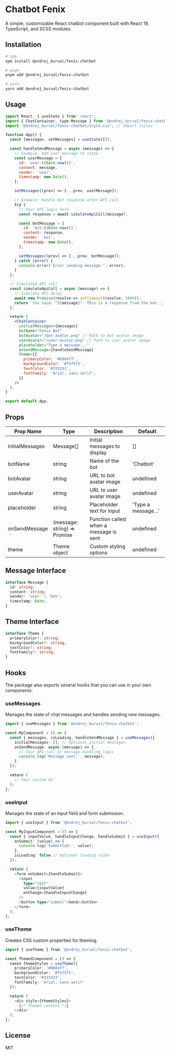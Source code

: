# Chatbot Fenix

A simple, customizable React chatbot component built with React 19, TypeScript, and SCSS modules.

## Installation

```bash
# npm
npm install @ondrej_burval/fenix-chatbot

# pnpm
pnpm add @ondrej_burval/fenix-chatbot

# yarn
yarn add @ondrej_burval/fenix-chatbot
```

## Usage

```jsx
import React, { useState } from 'react';
import { ChatContainer, type Message } from '@ondrej_burval/fenix-chatbot';
import '@ondrej_burval/fenix-chatbot/style.css'; // Import styles

function App() {
  const [messages, setMessages] = useState([]);

  const handleSendMessage = async (message) => {
    // Example: Add user message to state
    const userMessage = {
      id: `user-${Date.now()}`,
      content: message,
      sender: 'user',
      timestamp: new Date(),
    };

    setMessages((prev) => [...prev, userMessage]);

    // Example: Handle bot response after API call
    try {
      // Your API logic here
      const response = await simulateApiCall(message);

      const botMessage = {
        id: `bot-${Date.now()}`,
        content: response,
        sender: 'bot',
        timestamp: new Date(),
      };

      setMessages((prev) => [...prev, botMessage]);
    } catch (error) {
      console.error('Error sending message:', error);
    }
  };

  // Simulated API call
  const simulateApiCall = async (message) => {
    // Simulate API delay
    await new Promise(resolve => setTimeout(resolve, 1000));
    return `You said: "${message}". This is a response from the bot.`;
  };

  return (
    <ChatContainer
      initialMessages={messages}
      botName="Fenix Bot"
      botAvatar="/bot-avatar.png" // Path to bot avatar image
      userAvatar="/user-avatar.png" // Path to user avatar image
      placeholder="Type a message..."
      onSendMessage={handleSendMessage}
      theme={{
        primaryColor: '#0084ff',
        backgroundColor: '#f5f5f5',
        textColor: '#333333',
        fontFamily: 'Arial, sans-serif',
      }}
    />
  );
}

export default App;
```

## Props

| Prop Name       | Type                | Description                                      | Default     |
|-----------------|---------------------|--------------------------------------------------|-------------|
| initialMessages | Message[]           | Initial messages to display                      | []          |
| botName         | string              | Name of the bot                                  | 'Chatbot'   |
| botAvatar       | string              | URL to bot avatar image                          | undefined   |
| userAvatar      | string              | URL to user avatar image                         | undefined   |
| placeholder     | string              | Placeholder text for input                       | 'Type a message...' |
| onSendMessage   | (message: string) => Promise<void> | Function called when a message is sent | undefined   |
| theme           | Theme object        | Custom styling options                           | undefined   |

## Message Interface

```typescript
interface Message {
  id: string;
  content: string;
  sender: 'user' | 'bot';
  timestamp: Date;
}
```

## Theme Interface

```typescript
interface Theme {
  primaryColor?: string;
  backgroundColor?: string;
  textColor?: string;
  fontFamily?: string;
}
```

## Hooks

The package also exports several hooks that you can use in your own components:

### useMessages

Manages the state of chat messages and handles sending new messages.

```typescript
import { useMessages } from '@ondrej_burval/fenix-chatbot';

const MyComponent = () => {
  const { messages, isLoading, handleSendMessage } = useMessages({
    initialMessages: [], // Optional initial messages
    onSendMessage: async (message) => {
      // Your API call or message handling logic
      console.log('Message sent:', message);
    }
  });

  return (
    // Your custom UI
  );
};
```

### useInput

Manages the state of an input field and form submission.

```typescript
import { useInput } from '@ondrej_burval/fenix-chatbot';

const MyInputComponent = () => {
  const { inputValue, handleInputChange, handleSubmit } = useInput({
    onSubmit: (value) => {
      console.log('Submitted:', value);
    },
    isLoading: false // Optional loading state
  });

  return (
    <form onSubmit={handleSubmit}>
      <input
        type="text"
        value={inputValue}
        onChange={handleInputChange}
      />
      <button type="submit">Send</button>
    </form>
  );
};
```

### useTheme

Creates CSS custom properties for theming.

```typescript
import { useTheme } from '@ondrej_burval/fenix-chatbot';

const ThemedComponent = () => {
  const themeStyles = useTheme({
    primaryColor: '#0084ff',
    backgroundColor: '#f5f5f5',
    textColor: '#333333',
    fontFamily: 'Arial, sans-serif'
  });

  return (
    <div style={themeStyles}>
      {/* Themed content */}
    </div>
  );
};
```

## License

MIT

